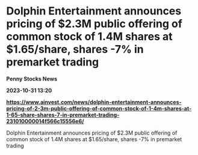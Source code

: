 # Dolphin Entertainment announces pricing of $2.3M public offering of common stock of 1.4M shares at $1.65/share, shares -7% in premarket trading
**Penny Stocks News**

**2023-10-31 13:20**

**https://www.ainvest.com/news/dolphin-entertainment-announces-pricing-of-2-3m-public-offering-of-common-stock-of-1-4m-shares-at-1-65-share-shares-7-in-premarket-trading-231010000014f566c15556e6/**

Dolphin Entertainment announces pricing of $2.3M public offering of common stock of 1.4M shares at $1.65/share, shares -7% in premarket trading